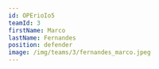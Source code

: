 ```yaml
---
id: OPErioIo5
teamId: 3
firstName: Marco
lastName: Fernandes
position: defender
image: /img/teams/3/fernandes_marco.jpeg
---
```

